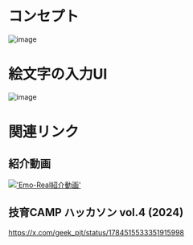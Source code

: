 # コンセプト
![image](https://github.com/satoon29/Emo-Real/assets/133836498/ce9e225c-d21f-4b9a-a2c5-4b39cf7b6366)

# 絵文字の入力UI
![image](https://github.com/satoon29/Emo-Real/assets/133836498/e6c58589-61ba-4231-b419-c30bc0a5cab6)

# 関連リンク
## 紹介動画
[!['Emo-Real紹介動画'](https://github.com/satoon29/Emo-Real/assets/133836498/f3cebc2e-4fe8-4d38-b38e-ea88740b6a63)]('https://youtu.be/wEhJe3afsI0?si=mdqGGiDUejAVKI5U')

## 技育CAMP ハッカソン vol.4 (2024)
https://x.com/geek_pjt/status/1784515533351915998



